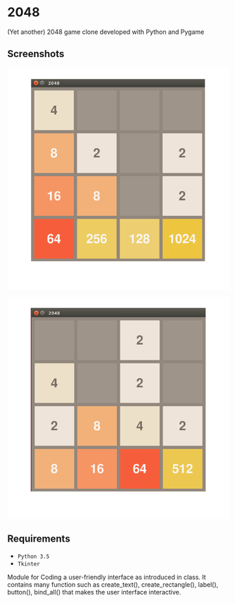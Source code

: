 # 2048
(Yet another) 2048 game clone developed with Python and Pygame

## Screenshots

![alt text](https://github.com/juangallostra/2048/blob/master/game_screenshots/2048_2_c.png)

![alt text](https://github.com/juangallostra/2048/blob/master/game_screenshots/2048_c.png)


## Requirements
* ```Python 3.5```
* ```Tkinter```

 Module for Coding a user-friendly interface as introduced in class. 
 It contains many function such as create_text(), create_rectangle(), label(), button(), bind_all() that makes the user interface interactive.


